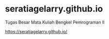 # seratiagelarry.github.io
Tugas Besar Mata Kuliah Bengkel Pemrograman II

https://seratiagelarry.github.io/
